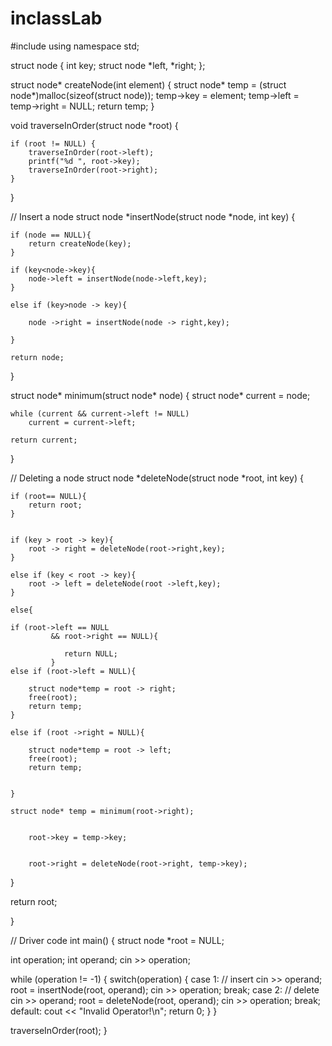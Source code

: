 # inclassLab

#include <iostream>
using namespace std;

struct node {
  int key;
  struct node *left, *right;
};

struct node* createNode(int element)
{
    struct node* temp
        = (struct node*)malloc(sizeof(struct node));
    temp->key = element;
    temp->left = temp->right = NULL;
    return temp;
}


void traverseInOrder(struct node *root) {

    if (root != NULL) {
        traverseInOrder(root->left);
        printf("%d ", root->key);
        traverseInOrder(root->right);
    }

}

// Insert a node
struct node *insertNode(struct node *node, int key) {

    if (node == NULL){
        return createNode(key);
    }

    if (key<node->key){
        node->left = insertNode(node->left,key);
    }

    else if (key>node -> key){

        node ->right = insertNode(node -> right,key);

    }

    return node;

}

struct node* minimum(struct node* node)
{
    struct node* current = node;


    while (current && current->left != NULL)
        current = current->left;

    return current;
}

// Deleting a node
struct node *deleteNode(struct node *root, int key) {

    if (root== NULL){
        return root;
    }


    if (key > root -> key){
        root -> right = deleteNode(root->right,key);
    }

    else if (key < root -> key){
        root -> left = deleteNode(root ->left,key);
    }

    else{

    if (root->left == NULL
             && root->right == NULL){

                return NULL;
             }
    else if (root->left = NULL){

        struct node*temp = root -> right;
        free(root);
        return temp;
    }

    else if (root ->right = NULL){

        struct node*temp = root -> left;
        free(root);
        return temp;


    }

    struct node* temp = minimum(root->right);


        root->key = temp->key;


        root->right = deleteNode(root->right, temp->key);



}

return root;

}


// Driver code
int main() {
  struct node *root = NULL;

  int operation;
  int operand;
  cin >> operation;

  while (operation != -1) {
    switch(operation) {
      case 1: // insert
        cin >> operand;
        root = insertNode(root, operand);
        cin >> operation;
        break;
      case 2: // delete
        cin >> operand;
        root = deleteNode(root, operand);
        cin >> operation;
        break;
      default:
        cout << "Invalid Operator!\n";
        return 0;
    }
  }

  traverseInOrder(root);
}
